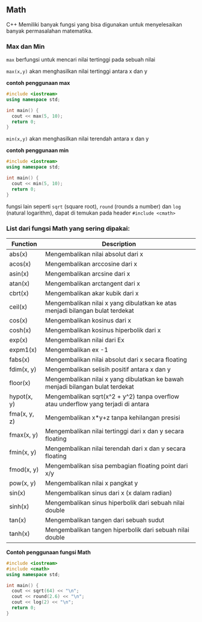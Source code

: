 ## Math
C++ Memiliki banyak fungsi yang bisa digunakan untuk menyelesaikan banyak permasalahan matematika.

### Max dan Min 

`max` berfungsi untuk mencari nilai tertinggi pada sebuah nilai

`max(x,y)` akan menghasilkan nilai tertinggi antara x dan y 

**contoh penggunaan max**
```Cpp
#include <iostream>
using namespace std;

int main() {
  cout << max(5, 10);
  return 0;
}
```


`min(x,y)` akan menghasilkan nilai terendah antara x dan y

**contoh penggunaan min**
```Cpp
#include <iostream>
using namespace std;

int main() {
  cout << min(5, 10);
  return 0;
}
```

fungsi lain seperti `sqrt` (square root), `round` (rounds a number) dan `log` (natural logarithm), dapat di temukan pada header `#include <cmath>`

### List dari fungsi Math yang sering dipakai:

| Function | Description                                       |
|----------|---------------------------------------------------|
| abs(x)   | Mengembalikan nilai absolut dari x                |
| acos(x)  | Mengembalikan arccosine dari x                    |
| asin(x)  | Mengembalikan arcsine dari x                      |
| atan(x)  | Mengembalikan arctangent dari x                   |
| cbrt(x)  | Mengembalikan akar kubik dari x                   |
| ceil(x)  | Mengembalikan nilai x yang dibulatkan ke atas menjadi bilangan bulat terdekat |
| cos(x)   | Mengembalikan kosinus dari x                      |
| cosh(x)  | Mengembalikan kosinus hiperbolik dari x           |
| exp(x)   | Mengembalikan nilai dari Ex                        |
| expm1(x) | Mengembalikan ex -1                                |
| fabs(x)  | Mengembalikan nilai absolut dari x secara floating |
| fdim(x, y) | Mengembalikan selisih positif antara x dan y   |
| floor(x) | Mengembalikan nilai x yang dibulatkan ke bawah menjadi bilangan bulat terdekat |
| hypot(x, y) | Mengembalikan sqrt(x^2 + y^2) tanpa overflow atau underflow yang terjadi di antara |
| fma(x, y, z) | Mengembalikan x*y+z tanpa kehilangan presisi  |
| fmax(x, y) | Mengembalikan nilai tertinggi dari x dan y secara floating |
| fmin(x, y) | Mengembalikan nilai terendah dari x dan y secara floating |
| fmod(x, y) | Mengembalikan sisa pembagian floating point dari x/y |
| pow(x, y) | Mengembalikan nilai x pangkat y                   |
| sin(x)   | Mengembalikan sinus dari x (x dalam radian)       |
| sinh(x)  | Mengembalikan sinus hiperbolik dari sebuah nilai double |
| tan(x)   | Mengembalikan tangen dari sebuah sudut            |
| tanh(x)  | Mengembalikan tangen hiperbolik dari sebuah nilai double |


**Contoh penggunaan fungsi Math**
```Cpp
#include <iostream>
#include <cmath>
using namespace std;

int main() {
  cout << sqrt(64) << "\n";
  cout << round(2.6) << "\n";
  cout << log(2) << "\n";
  return 0;
}
```
